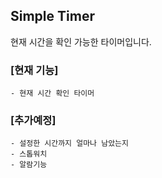 ## Simple Timer
현재 시간을 확인 가능한 타이머입니다.

### [현재 기능]
    - 현재 시간 확인 타이머
    
### [추가예정]
    - 설정한 시간까지 얼마나 남았는지
    - 스톱워치
    - 알람기능

